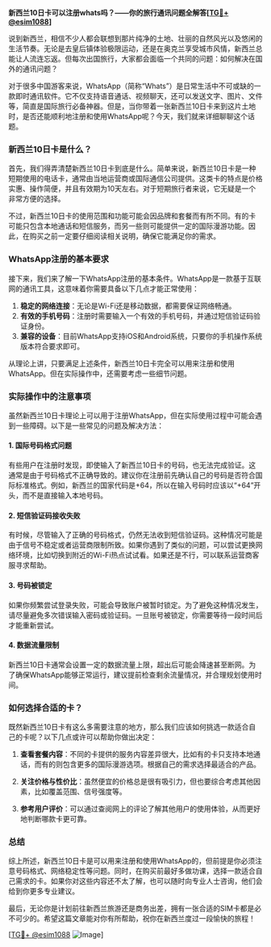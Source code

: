 **新西兰10日卡可以注册whats吗？——你的旅行通讯问题全解答[[TG💪+ @esim1088](https://t.me/s/esim1088)]**

说到新西兰，相信不少人都会联想到那片纯净的土地、壮丽的自然风光以及悠闲的生活节奏。无论是去皇后镇体验极限运动，还是在奥克兰享受城市风情，新西兰总能让人流连忘返。但每次出国旅行，大家都会面临一个共同的问题：如何解决在国外的通讯问题？

对于很多中国游客来说，WhatsApp（简称“Whats”）是日常生活中不可或缺的一款即时通讯软件。它不仅支持语音通话、视频聊天，还可以发送文字、图片、文件等，简直是国际旅行必备神器。但是，当你带着一张新西兰10日卡来到这片土地时，是否还能顺利地注册和使用WhatsApp呢？今天，我们就来详细聊聊这个话题。

### 新西兰10日卡是什么？

首先，我们得弄清楚新西兰10日卡到底是什么。简单来说，新西兰10日卡是一种短期使用的电话卡，通常由当地运营商或国际通信公司提供。这类卡的特点是价格实惠、操作简便，并且有效期为10天左右。对于短期旅行者来说，它无疑是一个非常方便的选择。

不过，新西兰10日卡的使用范围和功能可能会因品牌和套餐而有所不同。有的卡可能只包含本地通话和短信服务，而另一些则可能提供一定的国际漫游功能。因此，在购买之前一定要仔细阅读相关说明，确保它能满足你的需求。

### WhatsApp注册的基本要求

接下来，我们来了解一下WhatsApp注册的基本条件。WhatsApp是一款基于互联网的通讯工具，这意味着你需要具备以下几点才能正常使用：

1. **稳定的网络连接**：无论是Wi-Fi还是移动数据，都需要保证网络畅通。
2. **有效的手机号码**：注册时需要输入一个有效的手机号码，并通过短信验证码验证身份。
3. **兼容的设备**：目前WhatsApp支持iOS和Android系统，只要你的手机操作系统版本符合要求即可。

从理论上讲，只要满足上述条件，新西兰10日卡完全可以用来注册和使用WhatsApp。但在实际操作中，还需要考虑一些细节问题。

### 实际操作中的注意事项

虽然新西兰10日卡理论上可以用于注册WhatsApp，但在实际使用过程中可能会遇到一些障碍。以下是一些常见的问题及解决方法：

#### 1. 国际号码格式问题
有些用户在注册时发现，即使输入了新西兰10日卡的号码，也无法完成验证。这通常是由于号码格式不正确导致的。建议你在注册前先确认自己的号码是否符合国际标准格式。例如，新西兰的国家代码是+64，所以在输入号码时应该以“+64”开头，而不是直接输入本地号码。

#### 2. 短信验证码接收失败
有时候，尽管输入了正确的号码格式，仍然无法收到短信验证码。这种情况可能是由于信号不稳定或者运营商限制所致。如果你遇到了类似的问题，可以尝试更换网络环境，比如切换到附近的Wi-Fi热点试试看。如果还是不行，可以联系运营商客服寻求帮助。

#### 3. 号码被锁定
如果你频繁尝试登录失败，可能会导致账户被暂时锁定。为了避免这种情况发生，请尽量避免多次错误输入密码或验证码。一旦账号被锁定，你需要等待一段时间后才能重新尝试。

#### 4. 数据流量限制
新西兰10日卡通常会设置一定的数据流量上限，超出后可能会降速甚至断网。为了确保WhatsApp能够正常运行，建议提前检查剩余流量情况，并合理规划使用时间。

### 如何选择合适的卡？

既然新西兰10日卡有这么多需要注意的地方，那么我们应该如何挑选一款适合自己的卡呢？以下几点或许可以帮助你做出决定：

1. **查看套餐内容**：不同的卡提供的服务内容差异很大，比如有的卡只支持本地通话，而有的则包含更多的国际漫游选项。根据自己的需求选择最适合的产品。
   
2. **关注价格与性价比**：虽然便宜的价格总是很有吸引力，但也要综合考虑其他因素，比如覆盖范围、信号强度等。

3. **参考用户评价**：可以通过查阅网上的评论了解其他用户的使用体验，从而更好地判断哪款卡更可靠。

### 总结

综上所述，新西兰10日卡是可以用来注册和使用WhatsApp的，但前提是你必须注意号码格式、网络稳定性等问题。同时，在购买前最好多做功课，选择一款适合自己需求的卡。如果你对这些内容还不太了解，也可以随时向专业人士咨询，他们会给到你更多专业建议。

最后，无论你是计划前往新西兰旅游还是商务出差，拥有一张合适的SIM卡都是必不可少的。希望这篇文章能对你有所帮助，祝你在新西兰度过一段愉快的旅程！

[[TG💪+ @esim1088](https://t.me/s/esim1088) ![Image](https://i.postimg.cc/4NQfJmqS/Snipaste-2025-05-13-00-14-12.png)]